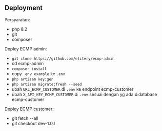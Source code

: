 ## Deployment

Persyaratan:

-   php 8.2
-   git
-   composer

Deploy ECMP admin:

-   `git clone https://github.com/elitery/ecmp-admin`
-   cd ecmp-admin
-   `composer install`
-   copy `.env.example` ke `.env`
-   `php artisan key:gen`
-   `php artisan migrate:fresh --seed`
-   ubah `URL_ECMP_CUSTOMER` di `.env` ke endpoint ecmp-customer
-   ubah `X_API_KEY_ECMP_CUSTOMER` di `.env` sesuai dengan yg ada didatabase ecmp-customer

Deploy ECMP customer:

-   git fetch --all
-   git checkout dev-1.0.1
